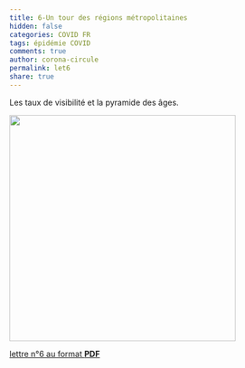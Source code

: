 ```yaml
---
title: 6-Un tour des régions métropolitaines
hidden: false
categories: COVID FR
tags: épidémie COVID 
comments: true
author: corona-circule
permalink: let6
share: true
---
```


<link rel="stylesheet" href="../assets/css/style.css">

Les taux de visibilité et la pyramide des âges. <br/>


<img src='/lettres/images/img-06.png' width='400px'/>

[lettre n°6 au format __PDF__](/lettres/resources/pdf/lettre-06.pdf)
